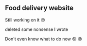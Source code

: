 ## Food delivery website 

Still working on it 😔 

deleted some nonsense I wrote 

Don't even know what to do now 😞 😞 
